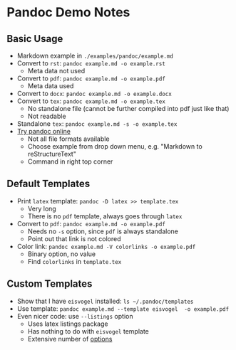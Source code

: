 # Pandoc Demo Notes

## Basic Usage

- Markdown example in `./examples/pandoc/example.md`
- Convert to `rst`: `pandoc example.md -o example.rst`
    - Meta data not used
- Convert to `pdf`: `pandoc example.md -o example.pdf`
    - Meta data used
- Convert to `docx`: `pandoc example.md -o example.docx`
- Convert to `tex`: `pandoc example.md -o example.tex`
    - No standalone file (cannot be further compiled into pdf just like that)
    - Not readable
- Standalone `tex`: `pandoc example.md -s -o example.tex`
- [Try pandoc online](https://pandoc.org/try/)
    - Not all file formats available
    - Choose example from drop down menu,  e.g. "Markdown to reStructureText"
    - Command in right top corner

## Default Templates

- Print `latex` template: `pandoc -D latex >> template.tex`
    - Very long
    - There is no `pdf` template, always goes through `latex`
- Convert to `pdf`: `pandoc example.md -o example.pdf`
    - Needs no `-s` option, since `pdf` is always standalone
    - Point out that link is not colored
- Color link: `pandoc example.md -V colorlinks -o example.pdf`
    - Binary option, no value
    - Find `colorlinks` in `template.tex`

## Custom Templates

- Show that I have `eisvogel` installed: `ls ~/.pandoc/templates`
- Use template: `pandoc example.md --template eisvogel  -o example.pdf`
- Even nicer code: use `--listings` option
    - Uses latex listings package
    - Has nothing to do with `eisvogel` template
    - Extensive number of [options](https://pandoc.org/MANUAL.html#options)

